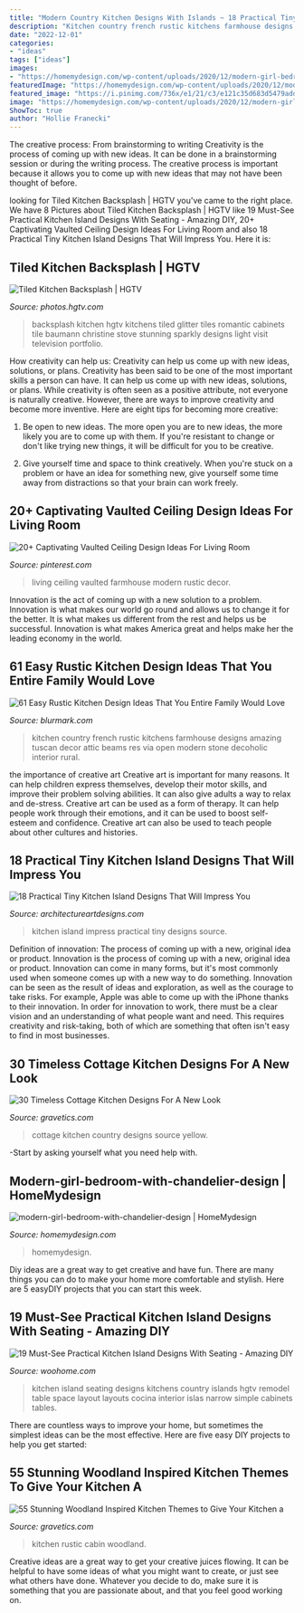 ```yaml
---
title: "Modern Country Kitchen Designs With Islands ~ 18 Practical Tiny Kitchen Island Designs That Will Impress You"
description: "Kitchen country french rustic kitchens farmhouse designs amazing tuscan decor attic beams res via open modern stone decoholic interior rural"
date: "2022-12-01"
categories:
- "ideas"
tags: ["ideas"]
images:
- "https://homemydesign.com/wp-content/uploads/2020/12/modern-girl-bedroom-with-chandelier-design.jpg"
featuredImage: "https://homemydesign.com/wp-content/uploads/2020/12/modern-girl-bedroom-with-chandelier-design.jpg"
featured_image: "https://i.pinimg.com/736x/e1/21/c3/e121c35d683d5479adda42eb83b3c101.jpg"
image: "https://homemydesign.com/wp-content/uploads/2020/12/modern-girl-bedroom-with-chandelier-design.jpg"
ShowToc: true
author: "Hollie Franecki"
---
```



The creative process: From brainstorming to writing
Creativity is the process of coming up with new ideas. It can be done in a brainstorming session or during the writing process. The creative process is important because it allows you to come up with new ideas that may not have been thought of before.

	

		
looking for Tiled Kitchen Backsplash | HGTV you've came to the right place. We have 8 Pictures about Tiled Kitchen Backsplash | HGTV like 19 Must-See Practical Kitchen Island Designs With Seating - Amazing DIY, 20+ Captivating Vaulted Ceiling Design Ideas For Living Room and also 18 Practical Tiny Kitchen Island Designs That Will Impress You. Here it is:
		
    
## Tiled Kitchen Backsplash | HGTV

<img loading=lazy src="https://hgtvhome.sndimg.com/content/dam/images/hgtv/fullset/2011/8/11/0/DP_Christine-Baumann-romantic-kitchen-backsplash_s3x4.jpg.rend.hgtvcom.616.822.suffix/1400962930416.jpeg" onerror="this.onerror=null;this.src='https://tse4.mm.bing.net/th?id=OIP.NdjgZNt5syVcFighvXYfPwHaJ4&amp;pid=15.1';" alt="Tiled Kitchen Backsplash | HGTV">

_Source: photos.hgtv.com_

>backsplash kitchen hgtv kitchens tiled glitter tiles romantic cabinets tile baumann christine stove stunning sparkly designs light visit television portfolio. 

	

How creativity can help us: Creativity can help us come up with new ideas, solutions, or plans.
Creativity has been said to be one of the most important skills a person can have. It can help us come up with new ideas, solutions, or plans. While creativity is often seen as a positive attribute, not everyone is naturally creative. However, there are ways to improve creativity and become more inventive. Here are eight tips for becoming more creative: 
1. Be open to new ideas. The more open you are to new ideas, the more likely you are to come up with them. If you're resistant to change or don't like trying new things, it will be difficult for you to be creative.

2. Give yourself time and space to think creatively. When you're stuck on a problem or have an idea for something new, give yourself some time away from distractions so that your brain can work freely.

    
## 20+ Captivating Vaulted Ceiling Design Ideas For Living Room

<img loading=lazy src="https://i.pinimg.com/736x/e1/21/c3/e121c35d683d5479adda42eb83b3c101.jpg" onerror="this.onerror=null;this.src='https://tse1.mm.bing.net/th?id=OIP.VH0pQr38688i3VDb6I5kcQHaKA&amp;pid=15.1';" alt="20+ Captivating Vaulted Ceiling Design Ideas For Living Room">

_Source: pinterest.com_

>living ceiling vaulted farmhouse modern rustic decor. 

	

Innovation is the act of coming up with a new solution to a problem. Innovation is what makes our world go round and allows us to change it for the better. It is what makes us different from the rest and helps us be successful. Innovation is what makes America great and helps make her the leading economy in the world.

    
## 61 Easy Rustic Kitchen Design Ideas That You Entire Family Would Love

<img loading=lazy src="https://www.blurmark.com/wp-content/uploads/2017/05/Amazing-Rustic-Kitchen-Decor.jpg" onerror="this.onerror=null;this.src='https://tse4.mm.bing.net/th?id=OIP.b6n2iOsvuvengJLKtiNjBAHaKJ&amp;pid=15.1';" alt="61 Easy Rustic Kitchen Design Ideas That You Entire Family Would Love">

_Source: blurmark.com_

>kitchen country french rustic kitchens farmhouse designs amazing tuscan decor attic beams res via open modern stone decoholic interior rural. 

	

the importance of creative art
Creative art is important for many reasons. It can help children express themselves, develop their motor skills, and improve their problem solving abilities. It can also give adults a way to relax and de-stress.
Creative art can be used as a form of therapy. It can help people work through their emotions, and it can be used to boost self-esteem and confidence. Creative art can also be used to teach people about other cultures and histories.

    
## 18 Practical Tiny Kitchen Island Designs That Will Impress You

<img loading=lazy src="https://www.architectureartdesigns.com/wp-content/uploads/2016/09/3-34.jpg" onerror="this.onerror=null;this.src='https://tse1.mm.bing.net/th?id=OIP.TvO7G7HM7SjVt72HP3_RrgAAAA&amp;pid=15.1';" alt="18 Practical Tiny Kitchen Island Designs That Will Impress You">

_Source: architectureartdesigns.com_

>kitchen island impress practical tiny designs source. 

	

Definition of innovation: The process of coming up with a new, original idea or product.
Innovation is the process of coming up with a new, original idea or product. Innovation can come in many forms, but it's most commonly used when someone comes up with a new way to do something. Innovation can be seen as the result of ideas and exploration, as well as the courage to take risks. For example, Apple was able to come up with the iPhone thanks to their innovation. In order for innovation to work, there must be a clear vision and an understanding of what people want and need. This requires creativity and risk-taking, both of which are something that often isn't easy to find in most businesses.

    
## 30 Timeless Cottage Kitchen Designs For A New Look

<img loading=lazy src="https://www.gravetics.com/wp-content/uploads/2017/12/White-Country-Cottage-Kitchen.jpg" onerror="this.onerror=null;this.src='https://tse3.mm.bing.net/th?id=OIP.5vQVhoCIEd3dT_qq5ek7ngHaL5&amp;pid=15.1';" alt="30 Timeless Cottage Kitchen Designs For A New Look">

_Source: gravetics.com_

>cottage kitchen country designs source yellow. 

	

-Start by asking yourself what you need help with.

    
## Modern-girl-bedroom-with-chandelier-design | HomeMydesign

<img loading=lazy src="https://homemydesign.com/wp-content/uploads/2020/12/modern-girl-bedroom-with-chandelier-design.jpg" onerror="this.onerror=null;this.src='https://tse1.mm.bing.net/th?id=OIP.H9fYfi5-LKGzLxBSyGZBhQHaLG&amp;pid=15.1';" alt="modern-girl-bedroom-with-chandelier-design | HomeMydesign">

_Source: homemydesign.com_

>homemydesign. 

	

Diy ideas are a great way to get creative and have fun. There are many things you can do to make your home more comfortable and stylish. Here are 5 easyDIY projects that you can start this week.

    
## 19 Must-See Practical Kitchen Island Designs With Seating - Amazing DIY

<img loading=lazy src="https://www.woohome.com/wp-content/uploads/2015/08/kitchen-island-with-seating-woohome-14.jpg" onerror="this.onerror=null;this.src='https://tse4.mm.bing.net/th?id=OIP.tditcIV6AdUT4g96vxXaggHaJ4&amp;pid=15.1';" alt="19 Must-See Practical Kitchen Island Designs With Seating - Amazing DIY">

_Source: woohome.com_

>kitchen island seating designs kitchens country islands hgtv remodel table space layout layouts cocina interior islas narrow simple cabinets tables. 

	

There are countless ways to improve your home, but sometimes the simplest ideas can be the most effective. Here are five easy DIY projects to help you get started: 

    
## 55 Stunning Woodland Inspired Kitchen Themes To Give Your Kitchen A

<img loading=lazy src="https://www.gravetics.com/wp-content/uploads/2017/09/Rustic-Retreat-small-Rustic-cabin-kitchen.jpg" onerror="this.onerror=null;this.src='https://tse4.mm.bing.net/th?id=OIP.crRW2zNWazo_pjI7w88gFQHaJw&amp;pid=15.1';" alt="55 Stunning Woodland Inspired Kitchen Themes to Give Your Kitchen a">

_Source: gravetics.com_

>kitchen rustic cabin woodland. 

	

Creative ideas are a great way to get your creative juices flowing. It can be helpful to have some ideas of what you might want to create, or just see what others have done. Whatever you decide to do, make sure it is something that you are passionate about, and that you feel good working on.

